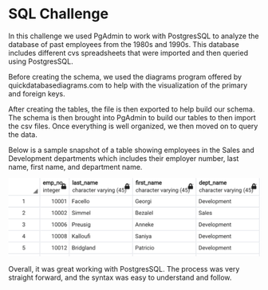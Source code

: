# SQL Challenge

In this challenge we used PgAdmin to work with PostgresSQL to analyze the database of past employees from the 1980s and 1990s. This database includes different cvs spreadsheets that were imported and then queried using PostgresSQL.   

Before creating the schema, we used the diagrams program offered by quickdatabasediagrams.com to help with the visualization of the primary and foreign keys.

After creating the tables, the file is then exported to help build our schema. The schema is then brought into PgAdmin to build our tables to then import the csv files. Once everything is well organized, we then moved on to query the data. 

Below is a sample snapshot of a table showing employees in the Sales and Development departments which includes their employer number, last name, first name, and department name. 

![sample-table](images/table-sample.png)

Overall, it was great working with PostgresSQL. The process was very straight forward, and the syntax was easy to understand and follow.
